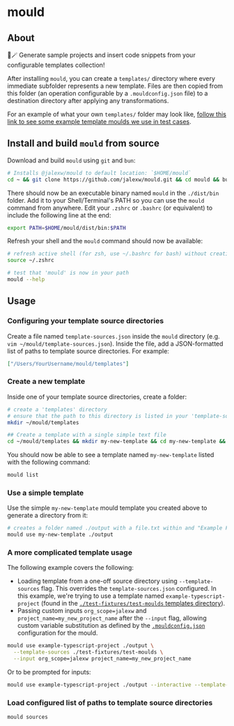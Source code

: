 # mould

## About

🧩🪄 Generate sample projects and insert code snippets from your configurable templates collection!

After installing `mould`, you can create a `templates/` directory where every immediate subfolder represents a new template. Files are then copied from this folder (an operation configurable by a `.mouldconfig.json` file) to a destination directory after applying any transformations.

For an example of what your own `templates/` folder may look like, [follow this link to see some example template moulds we use in test cases](./test-fixtures/test-moulds).

## Install and build `mould` from source

Download and build `mould` using `git` and `bun`:
```bash
# Installs @jalexw/mould to default location: `$HOME/mould`
cd ~ && git clone https://github.com/jalexw/mould.git && cd mould && bun install && bun run build
```

There should now be an executable binary named `mould` in the `./dist/bin` folder. Add it to your Shell/Terminal's PATH so you can use the `mould` command from anywhere. Edit your `.zshrc` or `.bashrc` (or equivalent) to include the following line at the end:
```bash
export PATH=$HOME/mould/dist/bin:$PATH
```

Refresh your shell and the `mould` command should now be available:
```bash
# refresh active shell (for zsh, use ~/.bashrc for bash) without creating a new one:
source ~/.zshrc

# test that 'mould' is now in your path
mould --help
```

## Usage

### Configuring your template source directories

Create a file named `template-sources.json` inside the `mould` directory (e.g. `vim ~/mould/template-sources.json`). Inside the file, add a JSON-formatted list of paths to template source directories. For example:
```json
["/Users/YourUsername/mould/templates"]
```

### Create a new template

Inside one of your template source directories, create a folder:
```bash
# create a 'templates' directory
# ensure that the path to this directory is listed in your 'template-sources.json' config
mkdir ~/mould/templates

## Create a template with a single simple text file
cd ~/mould/templates && mkdir my-new-template && cd my-new-template && echo "Example File Content" > file.txt
```

You should now be able to see a template named `my-new-template` listed with the following command:
```bash
mould list
```

### Use a simple template

Use the simple `my-new-template` mould template you created above to generate a directory from it:
```bash
# creates a folder named ./output with a file.txt within and "Example File Content"
mould use my-new-template ./output
```

### A more complicated template usage

The following example covers the following:
- Loading template from a one-off source directory using `--template-sources` flag. This overrides the `template-sources.json` configured. In this example, we're trying to use a template named `example-typescript-project` (found in the [`./test-fixtures/test-moulds` templates directory](./test-fixtures/test-moulds)).
- Passing custom inputs `org_scope=jalexw` and `project_name=my_new_project_name` after the `--input` flag, allowing custom variable substitution as defined by the [`.mouldconfig.json`](./test-fixtures/test-moulds/example-typescript-project/.mouldconfig.json) configuration for the mould.

```bash
mould use example-typescript-project ./output \
  --template-sources ./test-fixtures/test-moulds \
  --input org_scope=jalexw project_name=my_new_project_name
```

Or to be prompted for inputs:
```bash
mould use example-typescript-project ./output --interactive --template-sources ./test-fixtures/test-moulds
```


### Load configured list of paths to template source directories
```bash
mould sources
```
